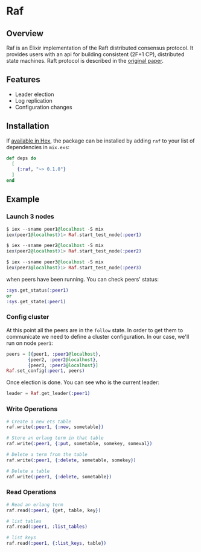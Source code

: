 # Raf

## Overview
Raf is an Elixir implementation of the Raft distributed consensus protocol. It provides users with an api for building consistent (2F+1 CP), distributed state machines. Raft protocol is described in the [original
paper](https://raft.github.io/raft.pdf).


## Features
- Leader election
- Log replication
- Configuration changes


## Installation

If [available in Hex](https://hex.pm/docs/publish), the package can be installed
by adding `raf` to your list of dependencies in `mix.exs`:

```elixir
def deps do
  [
    {:raf, "~> 0.1.0"}
  ]
end
```

## Example

### Launch 3 nodes

```elixir
$ iex --sname peer1@localhost -S mix
iex(peer1@localhost)1> Raf.start_test_node(:peer1)

$ iex --sname peer2@localhost -S mix
iex(peer2@localhost)1> Raf.start_test_node(:peer2)

$ iex --sname peer3@localhost -S mix
iex(peer3@localhost)1> Raf.start_test_node(:peer3)
```

when peers have been running. You can check peers' status:

```elixir
:sys.get_status(:peer1)
or
:sys.get_state(:peer1)
```

### Config cluster

At this point all the peers are in the `follow` state. In order to get them to communicate we need to define
a cluster configuration. In our case, we'll run on node `peer1`:

```elixir
peers = [{peer1, :peer1@localhost},
        {peer2, :peer2@localhost},
        {peer3, :peer3@localhost}]
Raf.set_config(:peer1, peers)
```

Once election is done. You can see who is the current leader:

```elixir
leader = Raf.get_leader(:peer1)
```

### Write Operations

```elixir
# Create a new ets table
raf.write(:peer1, {:new, sometable})

# Store an erlang term in that table
raf.write(:peer1, {:put, sometable, somekey, someval})

# Delete a term from the table
raf.write(:peer1, {:delete, sometable, somekey})

# Delete a table
raf.write(:peer1, {:delete, sometable})
```

### Read Operations

```elixir
# Read an erlang term
raf.read(:peer1, {get, table, key})

# list tables
raf.read(:peer1, :list_tables)

# list keys
raf.read(:peer1, {:list_keys, table})
```


